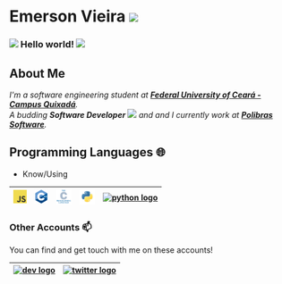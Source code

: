 # Emerson Vieira&nbsp;<img src="https://github.com/TheDudeThatCode/TheDudeThatCode/blob/master/Assets/Mario_Hello_Big.gif" width="30px">

### <img src="https://github.com/TheDudeThatCode/TheDudeThatCode/blob/master/Assets/Hi.gif" width="29px"> Hello world!&nbsp;<img src="https://github.com/TheDudeThatCode/TheDudeThatCode/blob/master/Assets/Earth.gif" width="24px">

## About Me

<p>
  <em>
    I'm a software engineering student at <a href="https://www.quixada.ufc.br/"> <b>Federal University of Ceará - Campus Quixadá</b></a>. <br>
    A budding <b>Software Developer</b> <img src="https://github.com/TheDudeThatCode/TheDudeThatCode/blob/master/Assets/Developer.gif" width="30px"> 
    and and I currently work at <a href="https://polibrasnet.com.br//"> <b>Polibras Software</b></a>.
  </em>  
</p>

## Programming Languages 🌐

- Know/Using

| [<img src="https://raw.githubusercontent.com/github/explore/80688e429a7d4ef2fca1e82350fe8e3517d3494d/topics/javascript/javascript.png" alt="js logo" width="24">](https://developer.mozilla.org/en-US/docs/Web/JavaScript)  | [<img src="https://raw.githubusercontent.com/github/explore/80688e429a7d4ef2fca1e82350fe8e3517d3494d/topics/cpp/cpp.png" alt="cpp logo" width="24">](https://isocpp.org/)  |  [<img src="https://raw.githubusercontent.com/github/explore/80688e429a7d4ef2fca1e82350fe8e3517d3494d/topics/c/c.png" alt="c logo" width="28">](http://www.open-std.org/jtc1/sc22/wg14/) |  [<img src="https://raw.githubusercontent.com/github/explore/80688e429a7d4ef2fca1e82350fe8e3517d3494d/topics/python/python.png" alt="python logo" width="28">](https://www.python.org/) | [<img src="https://logospng.org/download/java/logo-java-512.png" alt="python logo" width="28">](https://docs.oracle.com/javase/8/docs/technotes/guides/language/index.html) 
|---|---|---|---|---|


### Other Accounts 📫

You can find and get touch with me on these accounts!

| [<img src="https://raw.githubusercontent.com/Delta456/Delta456/master/img/dev.png" alt="dev logo" width="24">](https://dev.to/mensonones)|[<img src="https://github.com/TheDudeThatCode/TheDudeThatCode/blob/master/Assets/Linkedin.svg" alt="twitter logo" width="34">](https://www.linkedin.com/in/emersonvieira1/)
|---|---|
